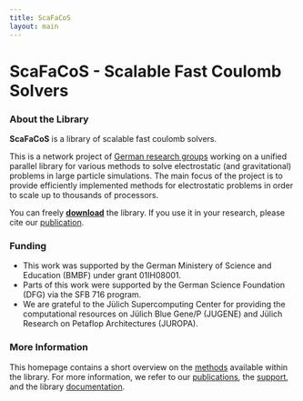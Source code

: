 ```yaml
---
title: ScaFaCoS
layout: main
---
```


# ScaFaCoS - Scalable Fast Coulomb Solvers

### About the Library

**ScaFaCoS** is a library of scalable fast coulomb solvers.

This is a network project of [German research groups](./partners.html)
working on a unified parallel library for various methods to solve
electrostatic (and gravitational) problems in large particle
simulations. The main focus of the project is to provide efficiently
implemented methods for electrostatic problems in order to scale up to
thousands of processors.

You can freely [**download**](./download.html) the library. If
you use it in your research, please cite our [publication](./publications.html).


### Funding

- This work was supported by the German Ministery of Science and Education (BMBF) under grant 01IH08001.
- Parts of this work were supported by the German Science Foundation (DFG) via the SFB 716 program.
- We are grateful to the J&uuml;lich Supercomputing Center for providing the computational
  resources on J&uuml;lich Blue Gene/P (JUGENE) and J&uuml;lich Research on Petaflop Architectures (JUROPA).

### More Information

This homepage contains a short overview on the <a href="/methods.html">methods</a>
available within the library. For more information, we refer to our
[publications](./publications.html), the [support](./support.html), and the library
[documentation](./documentation.html).
